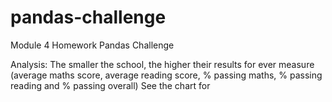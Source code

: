 # pandas-challenge
Module 4 Homework Pandas Challenge

Analysis:
The smaller the school, the higher their results for ever measure (average maths score, average reading score, % passing maths, % passing reading and % passing overall)
See the chart for 
